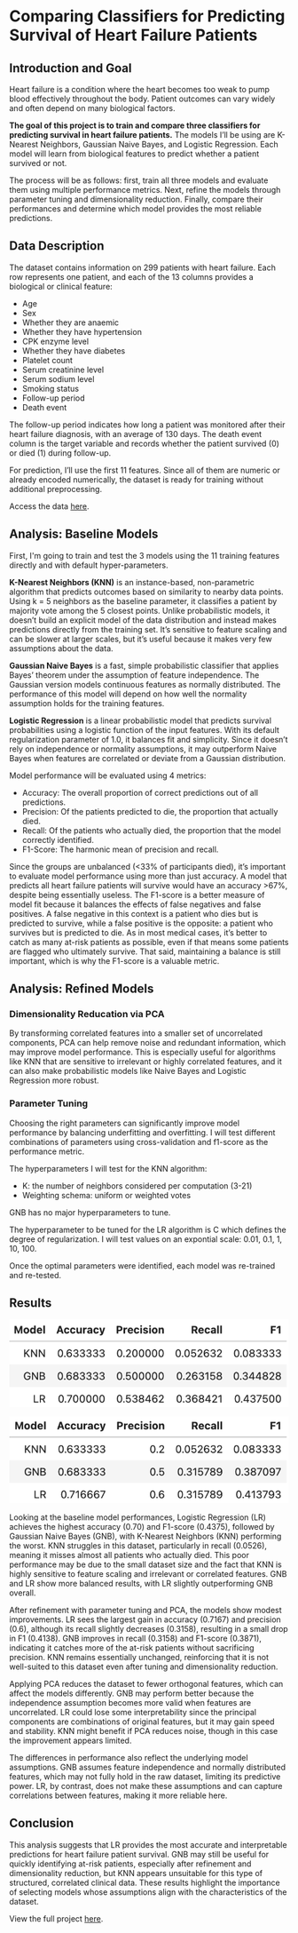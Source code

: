 # Comparing Classifiers for Predicting Survival of Heart Failure Patients

## Introduction and Goal

Heart failure is a condition where the heart becomes too weak to pump blood effectively throughout the body. Patient outcomes can vary widely and often depend on many biological factors.

**The goal of this project is to train and compare three classifiers for predicting survival in heart failure patients.** The models I’ll be using are K-Nearest Neighbors, Gaussian Naive Bayes, and Logistic Regression. Each model will learn from biological features to predict whether a patient survived or not.

The process will be as follows: first, train all three models and evaluate them using multiple performance metrics. Next, refine the models through parameter tuning and dimensionality reduction. Finally, compare their performances and determine which model provides the most reliable predictions.

## Data Description

The dataset contains information on 299 patients with heart failure. Each row represents one patient, and each of the 13 columns provides a biological or clinical feature:

- Age
- Sex
- Whether they are anaemic
- Whether they have hypertension
- CPK enzyme level
- Whether they have diabetes
- Platelet count
- Serum creatinine level
- Serum sodium level
- Smoking status
- Follow-up period
- Death event

The follow-up period indicates how long a patient was monitored after their heart failure diagnosis, with an average of 130 days. The death event column is the target variable and records whether the patient survived (0) or died (1) during follow-up.

For prediction, I’ll use the first 11 features. Since all of them are numeric or already encoded numerically, the dataset is ready for training without additional preprocessing.

Access the data [here](https://archive.ics.uci.edu/dataset/519/heart+failure+clinical+records).

## Analysis: Baseline Models 

First, I'm going to train and test the 3 models using the 11 training features directly and with default hyper-parameters. 

**K-Nearest Neighbors (KNN)** is an instance-based, non-parametric algorithm that predicts outcomes based on similarity to nearby data points. Using k = 5 neighbors as the baseline parameter, it classifies a patient by majority vote among the 5 closest points. Unlike probabilistic models, it doesn’t build an explicit model of the data distribution and instead makes predictions directly from the training set. It’s sensitive to feature scaling and can be slower at larger scales, but it’s useful because it makes very few assumptions about the data.

**Gaussian Naive Bayes** is a fast, simple probabilistic classifier that applies Bayes’ theorem under the assumption of feature independence. The Gaussian version models continuous features as normally distributed. The performance of this model will depend on how well the normality assumption holds for the training features.

**Logistic Regression** is a linear probabilistic model that predicts survival probabilities using a logistic function of the input features. With its default regularization parameter of 1.0, it balances fit and simplicity. Since it doesn’t rely on independence or normality assumptions, it may outperform Naive Bayes when features are correlated or deviate from a Gaussian distribution.

Model performance will be evaluated using 4 metrics:

- Accuracy: The overall proportion of correct predictions out of all predictions.
- Precision: Of the patients predicted to die, the proportion that actually died.
- Recall: Of the patients who actually died, the proportion that the model correctly identified.
- F1-Score: The harmonic mean of precision and recall.

Since the groups are unbalanced (<33% of participants died), it’s important to evaluate model performance using more than just accuracy. A model that predicts all heart failure patients will survive would have an accuracy >67%, despite being essentially useless. The F1-score is a better measure of model fit because it balances the effects of false negatives and false positives. A false negative in this context is a patient who dies but is predicted to survive, while a false positive is the opposite: a patient who survives but is predicted to die. As in most medical cases, it’s better to catch as many at-risk patients as possible, even if that means some patients are flagged who ultimately survive. That said, maintaining a balance is still important, which is why the F1-score is a valuable metric.

## Analysis: Refined Models

### Dimensionality Reducation via PCA

By transforming correlated features into a smaller set of uncorrelated components, PCA can help remove noise and redundant information, which may improve model performance. This is especially useful for algorithms like KNN that are sensitive to irrelevant or highly correlated features, and it can also make probabilistic models like Naive Bayes and Logistic Regression more robust. 

### Parameter Tuning 

Choosing the right parameters can significantly improve model performance by balancing underfitting and overfitting. I will test different combinations of parameters using cross-validation and f1-score as the performance metric. 

The hyperparameters I will test for the KNN algorithm:
- K: the number of neighbors considered per computation (3-21)
- Weighting schema: uniform or weighted votes

GNB has no major hyperparameters to tune. 

The hyperparameter to be tuned for the LR algorithm is C which defines the degree of regularization. I will test values on an expontial scale: 0.01, 0.1, 1, 10, 100. 

Once the optimal parameters were identified, each model was re-trained and re-tested. 

## Results

![image](https://github.com/catherinealeal/ClassifyingHeartFailurePatients/blob/main/images/table1.png)

![image](https://github.com/catherinealeal/ClassifyingHeartFailurePatients/blob/main/images/table2.png)

Looking at the baseline model performances, Logistic Regression (LR) achieves the highest accuracy (0.70) and F1-score (0.4375), followed by Gaussian Naive Bayes (GNB), with K-Nearest Neighbors (KNN) performing the worst. KNN struggles in this dataset, particularly in recall (0.0526), meaning it misses almost all patients who actually died. This poor performance may be due to the small dataset size and the fact that KNN is highly sensitive to feature scaling and irrelevant or correlated features. GNB and LR show more balanced results, with LR slightly outperforming GNB overall.

After refinement with parameter tuning and PCA, the models show modest improvements. LR sees the largest gain in accuracy (0.7167) and precision (0.6), although its recall slightly decreases (0.3158), resulting in a small drop in F1 (0.4138). GNB improves in recall (0.3158) and F1-score (0.3871), indicating it catches more of the at-risk patients without sacrificing precision. KNN remains essentially unchanged, reinforcing that it is not well-suited to this dataset even after tuning and dimensionality reduction.

Applying PCA reduces the dataset to fewer orthogonal features, which can affect the models differently. GNB may perform better because the independence assumption becomes more valid when features are uncorrelated. LR could lose some interpretability since the principal components are combinations of original features, but it may gain speed and stability. KNN might benefit if PCA reduces noise, though in this case the improvement appears limited.

The differences in performance also reflect the underlying model assumptions. GNB assumes feature independence and normally distributed features, which may not fully hold in the raw dataset, limiting its predictive power. LR, by contrast, does not make these assumptions and can capture correlations between features, making it more reliable here.

## Conclusion 

This analysis suggests that LR provides the most accurate and interpretable predictions for heart failure patient survival. GNB may still be useful for quickly identifying at-risk patients, especially after refinement and dimensionality reduction, but KNN appears unsuitable for this type of structured, correlated clinical data. These results highlight the importance of selecting models whose assumptions align with the characteristics of the dataset.

View the full project [here](https://github.com/catherinealeal/ClassifyingHeartFailurePatients/blob/main/Analysis.ipynb). 
